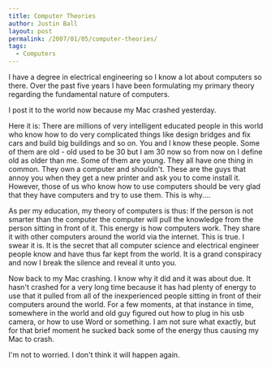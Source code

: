 ```yaml
---
title: Computer Theories
author: Justin Ball
layout: post
permalink: /2007/01/05/computer-theories/
tags:
  - Computers
---
```


I have a degree in electrical engineering so I know a lot about computers so there. Over the past five years I have been formulating my primary theory regarding the fundamental nature of computers.

I post it to the world now because my Mac crashed yesterday.

Here it is:
There are millions of very intelligent educated people in this world who know how to do very complicated things like design bridges and fix cars and build big buildings and so on. You and I know these people. Some of them are old - old used to be 30 but I am 30 now so from now on I define old as older than me. Some of them are young. They all have one thing in common. They own a computer and shouldn't. These are the guys that annoy you when they get a new printer and ask you to come install it. However, those of us who know how to use computers should be very glad that they have computers and try to use them. This is why....

As per my education, my theory of computers is thus:
If the person is not smarter than the computer the computer will pull the knowledge from the person sitting in front of it. This energy is how computers work. They share it with other computers around the world via the internet. This is true. I swear it is. It is the secret that all computer science and electrical engineer people know and have thus far kept from the world. It is a grand conspiracy and now I break the silence and reveal it unto you.

Now back to my Mac crashing. I know why it did and it was about due. It hasn't crashed for a very long time because it has had plenty of energy to use that it pulled from all of the inexperienced people sitting in front of their computers around the world. For a few moments, at that instance in time, somewhere in the world and old guy figured out how to plug in his usb camera, or how to use Word or something. I am not sure what exactly, but for that brief moment he sucked back some of the energy thus causing my Mac to crash.

I'm not to worried. I don't think it will happen again.